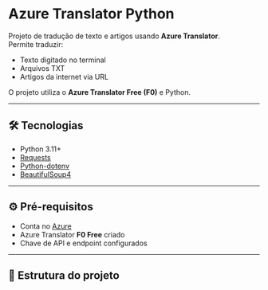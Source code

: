 # Azure Translator Python

Projeto de tradução de texto e artigos usando **Azure Translator**.  
Permite traduzir:

- Texto digitado no terminal
- Arquivos TXT
- Artigos da internet via URL

O projeto utiliza o **Azure Translator Free (F0)** e Python.

---

## 🛠️ Tecnologias

- Python 3.11+
- [Requests](https://pypi.org/project/requests/)
- [Python-dotenv](https://pypi.org/project/python-dotenv/)
- [BeautifulSoup4](https://pypi.org/project/beautifulsoup4/)

---

## ⚙️ Pré-requisitos

- Conta no [Azure](https://portal.azure.com/)  
- Azure Translator **F0 Free** criado  
- Chave de API e endpoint configurados

---

## 📁 Estrutura do projeto

